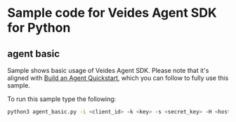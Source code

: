# Sample code for Veides Agent SDK for Python

## agent basic

Sample shows basic usage of Veides Agent SDK. Please note that it's aligned with [Build an Agent Quickstart](https://docs.veides.io/quickstarts/buildanagent), which you can follow to fully use this sample. 

To run this sample type the following:

```bash
python3 agent_basic.py -i <client_id> -k <key> -s <secret_key> -H <host>
```
